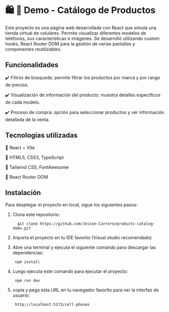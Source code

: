 # 🛍️  🛒  Demo - Catálogo de Productos

Este proyecto es una página web desarrollada con React que simula una tienda virtual de celulares. Permite visualizar diferentes modelos de teléfonos, sus características e imágenes.
Se desarrolló utilizando custom hooks, React Router DOM para la gestión de varias pantallas y componentes reutilizables.

## Funcionalidades

✔️ Filtros de búsqueda: permite filtrar los productos por marca y por rango de precios.

✔️ Visualización de información del producto: muestra detalles específicos de cada modelo.

✔️ Proceso de compra: opción para seleccionar productos y ver información detallada de la venta.


## Tecnologías utilizadas

🔹 React + Vite

🔹 HTML5, CSS3, TypeScript

🔹 Tailwind CSS, FontAwesome

🔹 React Router DOM

## Instalación

Para desplegar el proyecto en local, sigue los siguientes pasos:

1. Clona este repositorio:
   
         git clone https://github.com/Jeison-Carrero/products-catalog-demo.git
   
2. Importa el proyecto en tu IDE favorito (Visual studio recomendado)
 
3. Abre una terminal y ejecuta el siguiente comando para descargar las dependencias:
   
        npm install
   
3. Luego ejecuta este comando para ejecutar el proyecto:
   
        npm run dev

4. copia y pega esta URL en tu navegador favorito para ver la interfaz de usuario:

        http://localhost:5173/cell-phones
